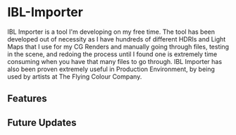 # IBL-Importer

IBL Importer is a tool I'm developing on my free time. 
The tool has been developed out of necessity as I have hundreds of different HDRIs and Light Maps that I use for my CG Renders and manually going through files, testing in the scene, and redoing the process until I found one is extremely time consuming when you have that many files to go through.
IBL Importer has also been proven extremely useful in Production Environment, by being used by artists at The Flying Colour Company.

## Features

## Future Updates
